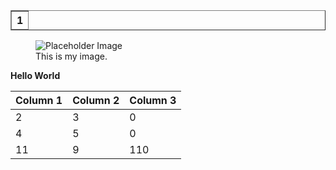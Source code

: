 <table border="1" class="dataframe">
  <thead>
    <tr style="text-align: right;">
      <th>1</th>
    </tr>
  </thead>
</table>

<figure>
  <img src="[https://via.placeholder.com/150](https://www.google.com/imgres?imgurl=https%3A%2F%2Fapps.uillinois.edu%2FUserFiles%2FServers%2FServer_741437%2FTemplates%2Fimg%2Fuiuc-self-service.png&tbnid=JcncGXYFug802M&vet=12ahUKEwiz74rRh4uEAxUxzskDHVeTAH0QMygCegQIARBb..i&imgrefurl=https%3A%2F%2Fapps.uillinois.edu%2Fselfservice&docid=8NAcdUN1fNHSAM&w=118&h=118&q=uiuc%20self%20service&client=safari&ved=2ahUKEwiz74rRh4uEAxUxzskDHVeTAH0QMygCegQIARBb)https://www.google.com/imgres?imgurl=https%3A%2F%2Fapps.uillinois.edu%2FUserFiles%2FServers%2FServer_741437%2FTemplates%2Fimg%2Fuiuc-self-service.png&tbnid=JcncGXYFug802M&vet=12ahUKEwiz74rRh4uEAxUxzskDHVeTAH0QMygCegQIARBb..i&imgrefurl=https%3A%2F%2Fapps.uillinois.edu%2Fselfservice&docid=8NAcdUN1fNHSAM&w=118&h=118&q=uiuc%20self%20service&client=safari&ved=2ahUKEwiz74rRh4uEAxUxzskDHVeTAH0QMygCegQIARBb![image](https://github.com/Edward-H26/Project-Management_Qiran/assets/112127079/8d822e1f-8de5-4655-84bd-3563eeb38312)
" alt="Placeholder Image">
  <figcaption>This is my image.</figcaption>
</figure>

**Hello World**

| Column 1 | Column 2 | Column 3 |
|----------|----------|----------|
| 2 | 3 | 0 |
| 4 | 5 | 0 |
| 11 | 9 | 110 |
